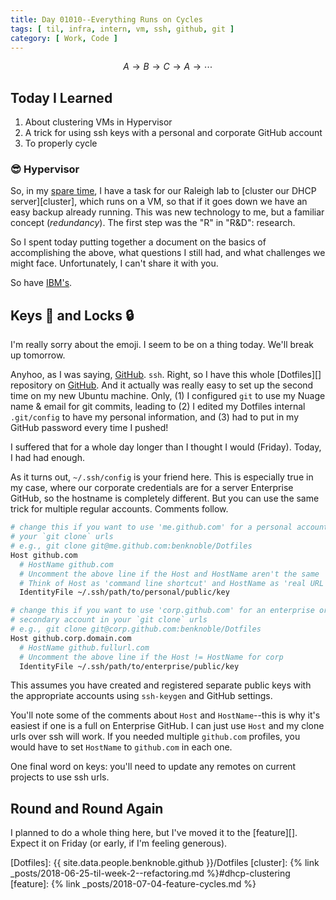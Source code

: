 ```yaml
---
title: Day 01010--Everything Runs on Cycles
tags: [ til, infra, intern, vm, ssh, github, git ]
category: [ Work, Code ]
---
```


$$A \to B \to C \to A \to \cdots $$

## Today I Learned

1. About clustering VMs in Hypervisor
2. A trick for using ssh keys with a personal and corporate GitHub account
3. To properly cycle

### :sunglasses: Hypervisor

So, in my [spare time](#round-and-round-again), I have a task for our Raleigh
lab to [cluster our DHCP server][cluster], which runs on a VM, so that if it
goes down we have an easy backup already running. This was new technology to me,
but a familiar concept (*redundancy*). The first step was the "R" in "R&D":
research.

So I spent today putting together a document on the basics of accomplishing the
above, what questions I still had, and what challenges we might face.
Unfortunately, I can't share it with you.

So have [IBM's][ibm].

## Keys :key: and Locks :lock:

I'm really sorry about the emoji. I seem to be on a thing today. We'll break up
tomorrow.

Anyhoo, as I was saying, [GitHub][]. `ssh`. Right, so I have this whole [Dotfiles][]
repository on [GitHub][]. And it actually was really easy to set up the second
time on my new Ubuntu machine. Only, (1) I configured `git` to use my Nuage
name & email for git commits, leading to (2) I edited my Dotfiles internal
`.git/config` to have my personal information, and (3) had to put in my GitHub
password every time I pushed!

I suffered that for a whole day longer than I thought I would (Friday). Today, I
had had enough.

As it turns out, `~/.ssh/config` is your friend here. This is especially true in
my case, where our corporate credentials are for a server Enterprise GitHub, so
the hostname is completely different. But you can use the same trick for
multiple regular accounts. Comments follow.

```bash
# change this if you want to use 'me.github.com' for a personal account in
# your `git clone` urls
# e.g., git clone git@me.github.com:benknoble/Dotfiles
Host github.com
  # HostName github.com
  # Uncomment the above line if the Host and HostName aren't the same
  # Think of Host as 'command line shortcut' and HostName as 'real URL'
  IdentityFile ~/.ssh/path/to/personal/public/key

# change this if you want to use 'corp.github.com' for an enterprise or
# secondary account in your `git clone` urls
# e.g., git clone git@corp.github.com:benknoble/Dotfiles
Host github.corp.domain.com
  # HostName github.fullurl.com
  # Uncomment the above line if the Host != HostName for corp
  IdentityFile ~/.ssh/path/to/enterprise/public/key
```

This assumes you have created and registered separate public keys with the
appropriate accounts using `ssh-keygen` and GitHub settings.

You'll note some of the comments about `Host` and `HostName`--this is why it's
easiest if one is a full on Enterprise GitHub. I can just use `Host` and my
clone urls over ssh will work. If you needed multiple `github.com` profiles, you
would have to set `HostName` to `github.com` in each one.

One final word on keys: you'll need to update any remotes on current projects to
use ssh urls.

## Round and Round Again

I planned to do a whole thing here, but I've moved it to the [feature][]. Expect
it on Friday (or early, if I'm feeling generous).

[ibm]: https://www.ibm.com/support/knowledgecenter/en/SSDV85_4.1.0/Admin/concepts/part_hypervisors_cloud.html
[Github]: https://github.com
[Dotfiles]: {{ site.data.people.benknoble.github }}/Dotfiles
[cluster]: {% link _posts/2018-06-25-til-week-2--refactoring.md %}#dhcp-clustering
[feature]: {% link _posts/2018-07-04-feature-cycles.md %}
